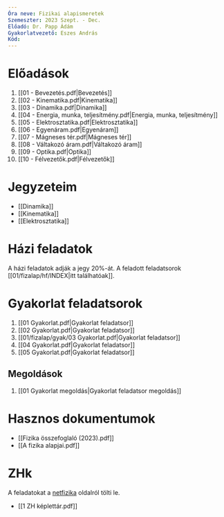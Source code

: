 ```yaml
---
Óra neve: Fizikai alapismeretek
Szemeszter: 2023 Szept. - Dec.
Előadó: Dr. Papp Ádám
Gyakorlatvezető: Eszes András
Kód:
---
```

# Előadások
1. [[01 - Bevezetés.pdf|Bevezetés]]
2. [[02 - Kinematika.pdf|Kinematika]]
3. [[03 - Dinamika.pdf|Dinamika]]
4. [[04 - Energia, munka, teljesítmény.pdf|Energia, munka, teljesítmény]]
5. [[05 - Elektrosztatika.pdf|Elektrosztatika]]
6. [[06 - Egyenáram.pdf|Egyenáram]]
7. [[07 - Mágneses tér.pdf|Mágneses tér]]
8. [[08 - Váltakozó áram.pdf|Váltakozó áram]]
9. [[09 - Optika.pdf|Optika]]
10. [[10 - Félvezetők.pdf|Félvezetők]]
# Jegyzeteim
- [[Dinamika]]
- [[Kinematika]]
- [[Elektrosztatika]]
# Házi feladatok
A házi feladatok adják a jegy 20%-át. A feladott feladatsorok [[01/fizalap/hf/INDEX|itt találhatóak]].
# Gyakorlat feladatsorok
1. [[01 Gyakorlat.pdf|Gyakorlat feladatsor]]
2. [[02 Gyakorlat.pdf|Gyakorlat feladatsor]]
3. [[01/fizalap/gyak/03 Gyakorlat.pdf|Gyakorlat feladatsor]]
4. [[04 Gyakorlat.pdf|Gyakorlat feladatsor]]
5. [[05 Gyakorlat.pdf|Gyakorlat feladatsor]]
## Megoldások
1. [[01 Gyakorlat megoldás|Gyakorlat feladatsor megoldás]]
# Hasznos dokumentumok
- [[Fizika összefoglaló (2023).pdf]]
- [[A fizika alapjai.pdf]]

# ZHk
A feladatokat a [netfizika](https://www.netfizika.hu) oldalról tölti le.
- [[1 ZH képlettár.pdf]]